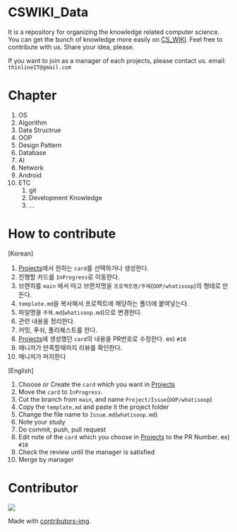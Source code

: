 # CSWIKI_Data
It is a repository for organizing the knowledge related computer science.
You can get the bunch of knowledge more easily on [CS_WIKI](www.google.com).
Feel free to contribute with us. Share your idea, please.

If you want to join as a manager of each projects, please contact us.
email: `thinlineIT@gmail.com`

# Chapter
1. OS
1. Algorithm
1. Data Structrue
1. OOP
1. Design Pattern
1. Database
1. AI
1. Network
1. Android
1. ETC
    1. git
    2. Development Knowledge
    3. ...

# How to contribute
[Korean]
1. [Projects](https://github.com/syg4806/CSWIKI_Data/projects)에서 원하는 `card`를 선택하거나 생성한다.
1. 진행할 카드를 `InProgress`로 이동한다.
1. 브랜치를 `main` 에서 따고 브랜치명을 `프로젝트명/주제`(`OOP/whatisoop`)의 형태로 만든다.
1. `template.md`을 복사해서 프로젝트에 해당하는 폴더에 붙여넣는다.
1. 파일명을 `주제.md`(`whatisoop.md`)으로 변경한다.
1. 관련 내용을 정리한다.
1. 커밋, 푸쉬, 풀리퀘스트를 한다.
1. [Projects](https://github.com/syg4806/CSWIKI_Data/projects)에 생성했던 `card`의 내용을 PR번호로 수정한다. ex) `#10`
1. 매니저가 만족할때까지 리뷰를 확인한다.
1. 매니저가 머지한다

[English]
1. Choose or Create the `card` which you want in [Projects](https://github.com/syg4806/CSWIKI_Data/projects)
1. Move the `card` to `InProgress`.
1. Cut the branch from `main`, and name `Project/Issue`(`OOP/whatisoop`)
1. Copy the `template.md` and paste it the project folder
1. Change the file name to `Issue.md`(`whatisoop.md`)
1. Note your study
1. Do commit, push, pull request
1. Edit note of the `card` which you choose in [Projects](https://github.com/syg4806/CSWIKI_Data/projects) to the PR Number. ex) `#10`
1. Check the review until the manager is satisfied
1. Merge by manager

# Contributor
<a href="https://github.com/syg4806/CSWIKI_Data/graphs/contributors">
  <img src="https://contrib.rocks/image?repo=syg4806/CSWIKI_Data" />
</a>

Made with [contributors-img](https://contrib.rocks).